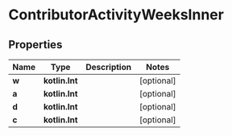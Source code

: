 
# ContributorActivityWeeksInner

## Properties
Name | Type | Description | Notes
------------ | ------------- | ------------- | -------------
**w** | **kotlin.Int** |  |  [optional]
**a** | **kotlin.Int** |  |  [optional]
**d** | **kotlin.Int** |  |  [optional]
**c** | **kotlin.Int** |  |  [optional]



